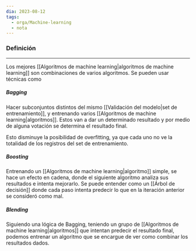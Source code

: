 ```yaml
---
dia: 2023-08-12
tags:
  - orga/Machine-learning
  - nota
---
```

### Definición
---
Los mejores [[Algoritmos de machine learning|algoritmos de machine learning]] son combinaciones de varios algoritmos. Se pueden usar técnicas como

##### Bagging
Hacer subconjuntos distintos del mismo [[Validación del modelo|set de entrenamiento]], y entrenando varios [[Algoritmos de machine learning|algoritmos]]. Estos van a dar un determinado resultado y por medio de alguna votación se determina el resultado final.

Esto disminuye la posibilidad de overfitting, ya que cada uno no ve la totalidad de los registros del set de entrenamiento.

##### Boosting
Entrenando un [[Algoritmos de machine learning|algoritmo]] simple, se hace un efecto en cadena, donde el siguiente algoritmo analiza sus resultados e intenta mejorarlo. Se puede entender como un [[Árbol de decisión]] donde cada paso intenta predecir lo que en la iteración anterior se consideró como mal.

##### Blending
Siguiendo una lógica de Bagging, teniendo un grupo de [[Algoritmos de machine learning|algoritmos]] que intentan predecir el resultado final, podemos entrenar un algoritmo que se encargue de ver como combinar los resultados dados.